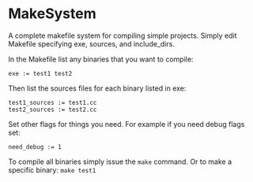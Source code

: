 MakeSystem
==========

A complete makefile system for compiling simple projects. Simply edit Makefile specifying 
exe, sources, and include\_dirs.

In the Makefile list any binaries that you want to compile:

    exe := test1 test2

Then list the sources files for each binary listed in exe:

    test1_sources := test1.cc
    test2_sources := test2.cc

Set other flags for things you need. For example if you need debug flags set:

    need_debug := 1

To compile all binaries simply issue the `make` command. Or to make a specific binary: `make test1`

